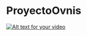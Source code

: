 # ProyectoOvnis



[![Alt text for your video](![Scheme](.//nave.jpg))](https://www.youtube.com/watch?v=173Mw0vYPuY)

